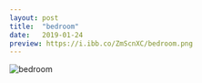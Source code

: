 ```yaml
---
layout: post
title:  "bedroom"
date:   2019-01-24 
preview: https://i.ibb.co/ZmScnXC/bedroom.png
---
```


![bedroom](https://i.ibb.co/SrcVhyp/bedroom.png)